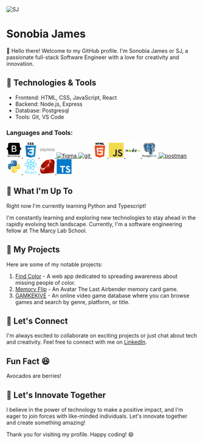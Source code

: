 ![SJ](https://github.com/sjjames020/sjjames020/assets/113803263/73e42ded-6a9c-4d1b-aa60-14b6f127a83e)


# Sonobia James

👋 Hello there! Welcome to my GitHub profile. I'm Sonobia James or SJ, a passionate full-stack Software Engineer with a love for creativity and innovation.

## 🔧 Technologies & Tools

- Frontend: HTML, CSS, JavaScript, React
- Backend: Node.js, Express
- Database: Postgresql
- Tools: Git, VS Code

<h3 align="left">Languages and Tools:</h3>
<p align="left"> <a href="https://getbootstrap.com" target="_blank" rel="noreferrer"> <img src="https://raw.githubusercontent.com/devicons/devicon/master/icons/bootstrap/bootstrap-plain-wordmark.svg" alt="bootstrap" width="40" height="40"/> </a> <a href="https://www.w3schools.com/css/" target="_blank" rel="noreferrer"> <img src="https://raw.githubusercontent.com/devicons/devicon/master/icons/css3/css3-original-wordmark.svg" alt="css3" width="40" height="40"/> </a> <a href="https://expressjs.com" target="_blank" rel="noreferrer"> <img src="https://raw.githubusercontent.com/devicons/devicon/master/icons/express/express-original-wordmark.svg" alt="express" width="40" height="40"/> </a> <a href="https://www.figma.com/" target="_blank" rel="noreferrer"> <img src="https://www.vectorlogo.zone/logos/figma/figma-icon.svg" alt="figma" width="40" height="40"/> </a> <a href="https://git-scm.com/" target="_blank" rel="noreferrer"> <img src="https://www.vectorlogo.zone/logos/git-scm/git-scm-icon.svg" alt="git" width="40" height="40"/> </a> <a href="https://www.w3.org/html/" target="_blank" rel="noreferrer"> <img src="https://raw.githubusercontent.com/devicons/devicon/master/icons/html5/html5-original-wordmark.svg" alt="html5" width="40" height="40"/> </a> <a href="https://developer.mozilla.org/en-US/docs/Web/JavaScript" target="_blank" rel="noreferrer"> <img src="https://raw.githubusercontent.com/devicons/devicon/master/icons/javascript/javascript-original.svg" alt="javascript" width="40" height="40"/> </a> <a href="https://nodejs.org" target="_blank" rel="noreferrer"> <img src="https://raw.githubusercontent.com/devicons/devicon/master/icons/nodejs/nodejs-original-wordmark.svg" alt="nodejs" width="40" height="40"/> </a> <a href="https://www.postgresql.org" target="_blank" rel="noreferrer"> <img src="https://raw.githubusercontent.com/devicons/devicon/master/icons/postgresql/postgresql-original-wordmark.svg" alt="postgresql" width="40" height="40"/> </a> <a href="https://postman.com" target="_blank" rel="noreferrer"> <img src="https://www.vectorlogo.zone/logos/getpostman/getpostman-icon.svg" alt="postman" width="40" height="40"/> </a> <a href="https://www.python.org" target="_blank" rel="noreferrer"> <img src="https://raw.githubusercontent.com/devicons/devicon/master/icons/python/python-original.svg" alt="python" width="40" height="40"/> </a> <a href="https://reactjs.org/" target="_blank" rel="noreferrer"> <img src="https://raw.githubusercontent.com/devicons/devicon/master/icons/react/react-original-wordmark.svg" alt="react" width="40" height="40"/> </a> <a href="https://www.ruby-lang.org/en/" target="_blank" rel="noreferrer"> <img src="https://raw.githubusercontent.com/devicons/devicon/master/icons/ruby/ruby-original.svg" alt="ruby" width="40" height="40"/> </a> <a href="https://www.typescriptlang.org/" target="_blank" rel="noreferrer"> <img src="https://raw.githubusercontent.com/devicons/devicon/master/icons/typescript/typescript-original.svg" alt="typescript" width="40" height="40"/> </a> </p>

## 🌱 What I'm Up To

Right now I'm currently learning Python and Typescript!

I'm constantly learning and exploring new technologies to stay ahead in the rapidly evolving tech landscape. Currently, I'm a software engineering fellow at The Marcy Lab School.

## 🚀 My Projects

Here are some of my notable projects:

1. [Find Color](https://github.com/Find-Color/find-color-repo) - A web app dedicated to spreading awareness about missing people of color.
2. [Memory Flip](https://github.com/Unit-5-Project-Week/Memory-Flip) - An Avatar The Last Airbender memory card game.
3. [GAMKEKIVE](https://github.com/Fall-2/GAMEKIVE) - An online video game database where you can browse games and search by genre, platform, or title.

## 💬 Let's Connect

I'm always excited to collaborate on exciting projects or just chat about tech and creativity. Feel free to connect with me on [LinkedIn](https://www.linkedin.com/in/sonobia-james/).


## Fun Fact 😆 

Avocados are berries!

## 🌟 Let's Innovate Together

I believe in the power of technology to make a positive impact, and I'm eager to join forces with like-minded individuals. Let's innovate together and create something amazing!

Thank you for visiting my profile. Happy coding! 😄
